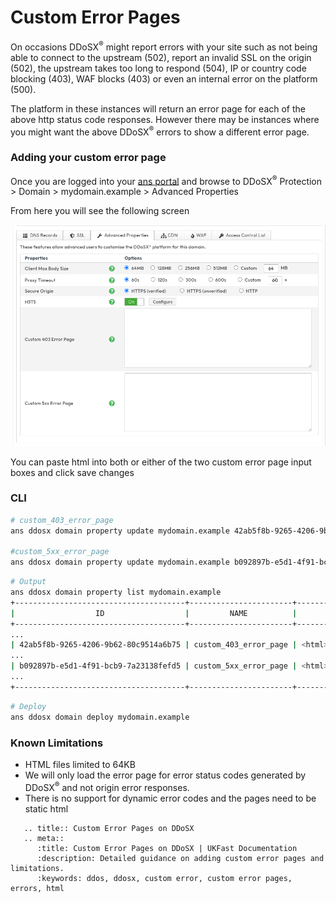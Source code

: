 # Custom Error Pages

On occasions DDoSX<sup>®</sup> might report errors with your site such as not being able to connect to the upstream (502), report an invalid SSL on the origin (502), the upstream takes too long to respond (504), IP or country code blocking (403), WAF blocks (403) or even an internal error on the platform (500).

The platform in these instances will return an error page for each of the above <nospell>http</nospell> status code responses. However there may be instances where you might want the above DDoSX<sup>®</sup> errors to show a different error page.

### Adding your custom error page
Once you are logged into your [ans portal](https://portal.ans.co.uk) and browse to DDoSX<sup>®</sup> Protection > Domain > <nospell>mydomain.example</nospell> > Advanced Properties

From here you will see the following screen

![DDoSX Advanaced Properties](files/custom_error_page_properties.png)

You can paste <nospell>html</nospell> into both or either of the two custom error page input boxes and click save changes

### CLI

```bash
# custom_403_error_page
ans ddosx domain property update mydomain.example 42ab5f8b-9265-4206-9b62-80c9514a6b75 --value="<html>Hello, world</html>"

#custom_5xx_error_page
ans ddosx domain property update mydomain.example b092897b-e5d1-4f91-bcb9-7a23138fefd5 --value="<html>Hello, world</html>"
```

```bash
# Output
ans ddosx domain property list mydomain.example
+--------------------------------------+-----------------------+---------------------------+
|                  ID                  |         NAME          |           VALUE           |
+--------------------------------------+-----------------------+---------------------------+
...
| 42ab5f8b-9265-4206-9b62-80c9514a6b75 | custom_403_error_page | <html>Hello, world</html> |
...
| b092897b-e5d1-4f91-bcb9-7a23138fefd5 | custom_5xx_error_page | <html>Hello, world</html> |
...
+--------------------------------------+-----------------------+---------------------------+
```

```bash
# Deploy
ans ddosx domain deploy mydomain.example
```

### Known Limitations
* <nospell>HTML</nospell> files limited to 64KB
* We will only load the error page for error status codes generated by DDoSX<sup>®</sup> and not origin error responses.
* There is no support for dynamic error codes and the pages need to be static <nospell>html</nospell>

```eval_rst
   .. title:: Custom Error Pages on DDoSX
   .. meta::
      :title: Custom Error Pages on DDoSX | UKFast Documentation
      :description: Detailed guidance on adding custom error pages and limitations.
      :keywords: ddos, ddosx, custom error, custom error pages, errors, html
```
